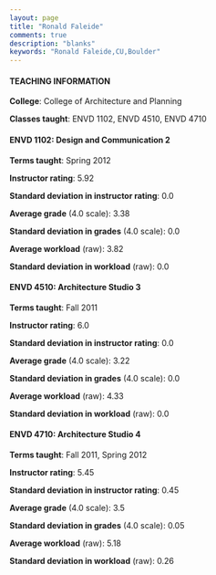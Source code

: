 ```yaml
---
layout: page
title: "Ronald Faleide" 
comments: true
description: "blanks"
keywords: "Ronald Faleide,CU,Boulder"
---
```

<head>
<script src="https://ajax.googleapis.com/ajax/libs/jquery/2.1.3/jquery.min.js"></script>
<script src="https://dl.dropboxusercontent.com/s/pc42nxpaw1ea4o9/highcharts.js?dl=0"></script>
<!-- <script src="../assets/js/highcharts.js"></script> -->
<style type="text/css">@font-face {
	font-family: "Bebas Neue";
	src: url(https://www.filehosting.org/file/details/544349/BebasNeue Regular.otf) format("opentype");
	}
	h1.Bebas { 
		font-family: "Bebas Neue", Verdana, Tahoma;
	}
</style>
</head>
	   
#### TEACHING INFORMATION

**College**: College of Architecture and Planning

**Classes taught**: ENVD 1102, ENVD 4510, ENVD 4710

#### ENVD 1102: Design and Communication 2

**Terms taught**: Spring 2012

**Instructor rating**: 5.92

**Standard deviation in instructor rating**: 0.0

**Average grade** (4.0 scale): 3.38

**Standard deviation in grades** (4.0 scale): 0.0

**Average workload** (raw): 3.82

**Standard deviation in workload** (raw): 0.0

#### ENVD 4510: Architecture Studio 3

**Terms taught**: Fall 2011

**Instructor rating**: 6.0

**Standard deviation in instructor rating**: 0.0

**Average grade** (4.0 scale): 3.22

**Standard deviation in grades** (4.0 scale): 0.0

**Average workload** (raw): 4.33

**Standard deviation in workload** (raw): 0.0

#### ENVD 4710: Architecture Studio 4

**Terms taught**: Fall 2011, Spring 2012

**Instructor rating**: 5.45

**Standard deviation in instructor rating**: 0.45

**Average grade** (4.0 scale): 3.5

**Standard deviation in grades** (4.0 scale): 0.05

**Average workload** (raw): 5.18

**Standard deviation in workload** (raw): 0.26

